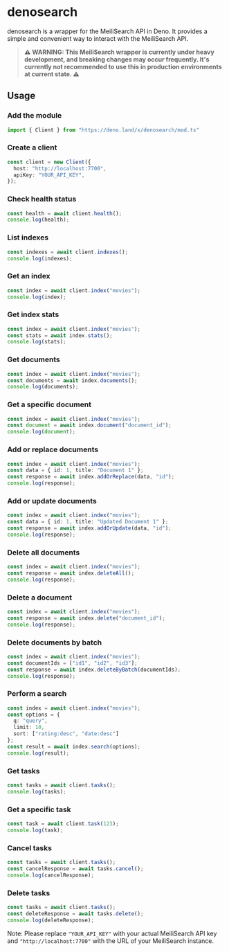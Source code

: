# denosearch
denosearch is a wrapper for the MeiliSearch API in Deno. It provides a simple and convenient way to interact with the MeiliSearch API.

> **⚠️ WARNING: This MeiliSearch wrapper is currently under heavy development, and breaking changes may occur frequently. It's currently not recommended to use this in production environments at current state. ⚠️**

## Usage

### Add the module

```typescript
import { Client } from "https://deno.land/x/denosearch/mod.ts"
```

### Create a client

```typescript
const client = new Client({
  host: "http://localhost:7700",
  apiKey: "YOUR_API_KEY",
});
```

### Check health status

```typescript
const health = await client.health();
console.log(health);
```

### List indexes

```typescript
const indexes = await client.indexes();
console.log(indexes);
```

### Get an index

```typescript
const index = await client.index("movies");
console.log(index);
```

### Get index stats

```typescript
const index = await client.index("movies");
const stats = await index.stats();
console.log(stats);
```

### Get documents

```typescript
const index = await client.index("movies");
const documents = await index.documents();
console.log(documents);
```

### Get a specific document

```typescript
const index = await client.index("movies");
const document = await index.document("document_id");
console.log(document);
```

### Add or replace documents

```typescript
const index = await client.index("movies");
const data = { id: 1, title: "Document 1" };
const response = await index.addOrReplace(data, "id");
console.log(response);
```

### Add or update documents

```typescript
const index = await client.index("movies");
const data = { id: 1, title: "Updated Document 1" };
const response = await index.addOrUpdate(data, "id");
console.log(response);
```

### Delete all documents

```typescript
const index = await client.index("movies");
const response = await index.deleteAll();
console.log(response);
```

### Delete a document

```typescript
const index = await client.index("movies");
const response = await index.delete("document_id");
console.log(response);
```

### Delete documents by batch

```typescript
const index = await client.index("movies");
const documentIds = ["id1", "id2", "id3"];
const response = await index.deleteByBatch(documentIds);
console.log(response);
```

### Perform a search

```typescript
const index = await client.index("movies");
const options = { 
  q: "query", 
  limit: 10, 
  sort: ["rating:desc", "date:desc"] 
};
const result = await index.search(options);
console.log(result);
```

### Get tasks

```typescript
const tasks = await client.tasks();
console.log(tasks);
```

### Get a specific task

```typescript
const task = await client.task(123);
console.log(task);
```

### Cancel tasks

```typescript
const tasks = await client.tasks();
const cancelResponse = await tasks.cancel();
console.log(cancelResponse);
```

### Delete tasks

```typescript
const tasks = await client.tasks();
const deleteResponse = await tasks.delete();
console.log(deleteResponse);
```

Note: Please replace `"YOUR_API_KEY"` with your actual MeiliSearch API key and `"http://localhost:7700"` with the URL of your MeiliSearch instance.
